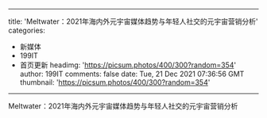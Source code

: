 
---
title: 'Meltwater：2021年海内外元宇宙媒体趋势与年轻人社交的元宇宙营销分析'
categories: 
 - 新媒体
 - 199IT
 - 首页更新
headimg: 'https://picsum.photos/400/300?random=354'
author: 199IT
comments: false
date: Tue, 21 Dec 2021 07:36:56 GMT
thumbnail: 'https://picsum.photos/400/300?random=354'
---

<div>   
Meltwater：2021年海内外元宇宙媒体趋势与年轻人社交的元宇宙营销分析  
</div>
            